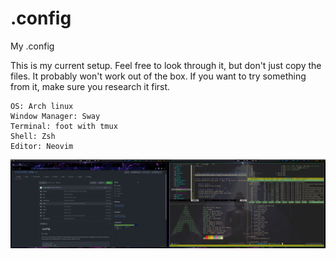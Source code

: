 # .config
My .config

This is my current setup. 
Feel free to look through it, but don't just copy the files.
It probably won't work out of the box.
If you want to try something from it, make sure you research it first.

    OS: Arch linux
    Window Manager: Sway
    Terminal: foot with tmux 
    Shell: Zsh
    Editor: Neovim

![screenshot](https://github.com/brandon82890/.config/blob/main/screenshots/example.jpg?raw=true)
